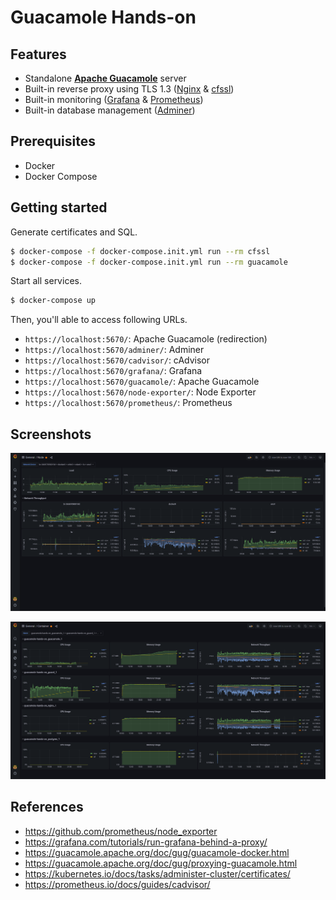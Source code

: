 
# Guacamole Hands-on

## Features

- Standalone **[Apache Guacamole](https://guacamole.apache.org/)** server
- Built-in reverse proxy using TLS 1.3 ([Nginx](https://nginx.org/) & [cfssl](https://cfssl.org/))
- Built-in monitoring ([Grafana](https://grafana.com/) & [Prometheus](https://prometheus.io/))
- Built-in database management ([Adminer](https://www.adminer.org/))

## Prerequisites

- Docker
- Docker Compose

## Getting started

Generate certificates and SQL.

```bash
$ docker-compose -f docker-compose.init.yml run --rm cfssl
$ docker-compose -f docker-compose.init.yml run --rm guacamole
```

Start all services.

```bash
$ docker-compose up
```

Then, you'll able to access following URLs.

- `https://localhost:5670/`: Apache Guacamole (redirection)
- `https://localhost:5670/adminer/`: Adminer
- `https://localhost:5670/cadvisor/`: cAdvisor
- `https://localhost:5670/grafana/`: Grafana
- `https://localhost:5670/guacamole/`: Apache Guacamole
- `https://localhost:5670/node-exporter/`: Node Exporter
- `https://localhost:5670/prometheus/`: Prometheus

## Screenshots

![Grafana Container](img/screenshot-grafana-node.png)

![Grafana Container](img/screenshot-grafana-container.png)

## References

- https://github.com/prometheus/node_exporter
- https://grafana.com/tutorials/run-grafana-behind-a-proxy/
- https://guacamole.apache.org/doc/gug/guacamole-docker.html
- https://guacamole.apache.org/doc/gug/proxying-guacamole.html
- https://kubernetes.io/docs/tasks/administer-cluster/certificates/
- https://prometheus.io/docs/guides/cadvisor/

